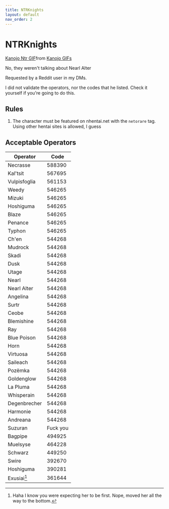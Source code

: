 ```yaml
---
title: NTRKnights
layout: default
nav_order: 2
---
```


# NTRKnights

<div class="tenor-gif-embed" data-postid="22774649" data-share-method="host" data-aspect-ratio="1.77778" data-width="30%"><a href="https://tenor.com/view/kanojo-ntr-gif-22774649">Kanojo Ntr GIF</a>from <a href="https://tenor.com/search/kanojo-gifs">Kanojo GIFs</a></div> <script type="text/javascript" async src="https://tenor.com/embed.js"></script>

No, they weren't talking about Nearl Alter

Requested by a Reddit user in my DMs.

I did not validate the operators, nor the codes that he listed. Check it yourself if you're going to do this.

## Rules

1. The character must be featured on nhentai.net with the `netorare` tag. Using other hentai sites is allowed, I guess

## Acceptable Operators

| Operator | Code |
| --- | --- |
| Necrasse | 588390 |
| Kal'tsit | 567695 |
| Vulpisfoglia | 561153 |
| Weedy | 546265 |
| Mizuki | 546265 |
| Hoshiguma | 546265 |
| Blaze | 546265 |
| Penance | 546265 |
| Typhon | 546265 |
| Ch'en | 544268 |
| Mudrock | 544268 |
| Skadi | 544268 |
| Dusk | 544268 |
| Utage | 544268 |
| Nearl | 544268 |
| Nearl Alter | 544268 |
| Angelina | 544268 |
| Surtr | 544268 |
| Ceobe | 544268 |
| Blemishine | 544268 |
| Ray | 544268 |
| Blue Poison | 544268 |
| Horn | 544268 |
| Virtuosa | 544268 |
| Saileach | 544268 |
| Pozëmka | 544268 |
| Goldenglow | 544268 |
| La Pluma | 544268 |
| Whisperain | 544268 |
| Degenbrecher | 544268 |
| Harmonie | 544268 |
| Andreana | 544268 |
| Suzuran | Fuck you |
| Bagpipe | 494925 |
| Muelsyse | 464228 |
| Schwarz | 449250 |
| Swire | 392670 |
| Hoshiguma | 390281 |
| Exusiai[^1] | 361644 |

[^1]: Haha I know you were expecting her to be first. Nope, moved her all the way to the bottom.
